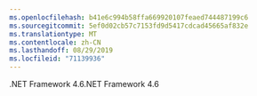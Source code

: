 ```yaml
---
ms.openlocfilehash: b41e6c994b58ffa669920107feaed744487199c6
ms.sourcegitcommit: 5ef0d02cb57c7153fd9d5417cdcad45665af832e
ms.translationtype: MT
ms.contentlocale: zh-CN
ms.lasthandoff: 08/29/2019
ms.locfileid: "71139936"
---
```

<span data-ttu-id="4c325-101">.NET Framework 4.6</span><span class="sxs-lookup"><span data-stu-id="4c325-101">.NET Framework 4.6</span></span>